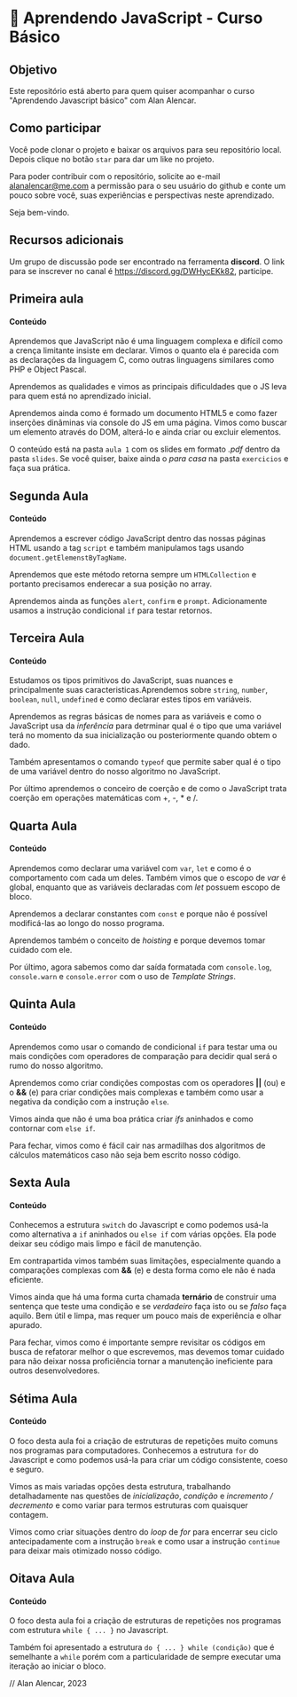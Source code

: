 # 🚀 Aprendendo JavaScript - Curso Básico

## Objetivo

Este repositório está aberto para quem quiser acompanhar o curso "Aprendendo Javascript básico" com Alan Alencar.

## Como participar

Você pode clonar o projeto e baixar os arquivos para seu repositório local. Depois clique no botão `star` para dar um like no projeto.

Para poder contribuir com o repositório, solicite ao e-mail alanalencar@me.com a permissão para o seu usuário do github e conte um pouco sobre você, suas experiências e perspectivas neste aprendizado.

Seja bem-vindo.

## Recursos adicionais

Um grupo de discussão pode ser encontrado na ferramenta __discord__. O link para se inscrever no canal é https://discord.gg/DWHycEKk82, participe.

## Primeira aula

#### Conteúdo

Aprendemos que JavaScript não é uma linguagem complexa e difícil como a crença limitante insiste em declarar. Vimos o quanto ela é parecida com as declarações da linguagem C, como outras linguagens similares como PHP e Object Pascal.

Aprendemos as qualidades e vimos as principais dificuldades que o JS leva para quem está no aprendizado inicial.

Aprendemos ainda como é formado um documento HTML5 e como fazer inserções dinâminas via console do JS em uma página. Vimos como buscar um elemento através do DOM, alterá-lo e ainda criar ou excluir elementos.

O conteúdo está na pasta `aula 1` com os slides em formato _.pdf_ dentro da pasta `slides`. Se você quiser, baixe ainda o _para casa_ na pasta `exercicios` e faça sua prática.

## Segunda Aula

#### Conteúdo

Aprendemos a escrever código JavaScript dentro das nossas páginas HTML usando a tag `script` e também manipulamos tags usando `document.getElemenstByTagName`.

Aprendemos que este método retorna sempre um `HTMLCollection` e portanto precisamos enderecar a sua posição no array.

Aprendemos ainda as funções `alert`, `confirm` e `prompt`. Adicionamente usamos a instrução condicional `if` para testar retornos.

## Terceira Aula

#### Conteúdo

Estudamos os tipos primitivos do JavaScript, suas nuances e principalmente suas caracteristicas.Aprendemos sobre `string`, `number`, `boolean`, `null`, `undefined` e como declarar estes tipos em variáveis.

Aprendemos as regras básicas de nomes para as variáveis e como o JavaScript usa da _inferência_ para detrminar qual é o tipo que uma variável terá no momento da sua inicialização ou posteriormente quando obtem o dado.

Também apresentamos o comando `typeof` que permite saber qual é o tipo de uma variável dentro do nosso algoritmo no JavaScript.

Por último aprendemos o conceiro de coerção e de como o JavaScript trata coerção em operações matemáticas com +, -, * e /.

## Quarta Aula

#### Conteúdo

Aprendemos como declarar uma variável com `var`, `let` e como é o comportamento com cada um deles. Também vimos que o escopo de _var_ é global, enquanto que as variáveis declaradas com _let_ possuem escopo de bloco.

Aprendemos a declarar constantes com `const` e porque não é possível modificá-las ao longo do nosso programa.

Aprendemos também o conceito de _hoisting_ e porque devemos tomar cuidado com ele.

Por último, agora sabemos como dar saída formatada com `console.log`, `console.warn` e `console.error` com o uso de _Template Strings_.

## Quinta Aula

#### Conteúdo

Aprendemos como usar o comando de condicional `if` para testar uma ou mais condições com operadores de comparação para decidir qual será o rumo do nosso algoritmo.

Aprendemos como criar condições compostas com os operadores __||__ (ou) e o __&&__ (e) para criar condições mais complexas e também como usar a negativa da condição com a instrução `else`. 

Vimos ainda que não é uma boa prática criar _ifs_ aninhados e como contornar com `else if`.

Para fechar, vimos como é fácil cair nas armadilhas dos algoritmos de cálculos matemáticos caso não seja bem escrito nosso código.

## Sexta Aula

#### Conteúdo

Conhecemos a estrutura `switch` do Javascript e como podemos usá-la como alternativa a `if` aninhados ou `else if` com várias opções. Ela pode deixar seu código mais limpo e fácil de manutenção.

Em contrapartida vimos também suas limitações, especialmente quando a comparações complexas com __&&__ (e) e desta forma como ele não é nada eficiente.

Vimos ainda que há uma forma curta chamada __ternário__ de construir uma sentença que teste uma condição e se _verdadeiro_ faça isto ou se _falso_ faça aquilo. Bem útil e limpa, mas requer um pouco mais de experiência e olhar apurado.

Para fechar, vimos como é importante sempre revisitar os códigos em busca de refatorar melhor o que escrevemos, mas devemos tomar cuidado para não deixar nossa proficiência tornar a manutenção ineficiente para outros desenvolvedores.

## Sétima Aula

#### Conteúdo

O foco desta aula foi a criação de estruturas de repetições muito comuns nos programas para computadores. Conhecemos a estrutura `for` do Javascript e como podemos usá-la para criar um código consistente, coeso e seguro.

Vimos as mais variadas opções desta estrutura, trabalhando detalhadamente nas questões de _inicialização_, _condição_ e _incremento / decremento_ e como variar para termos estruturas com quaisquer contagem.

Vimos como criar situações dentro do _loop_ de _for_ para encerrar seu ciclo antecipadamente com a instrução `break` e como usar a instrução `continue` para deixar mais otimizado nosso código.

## Oitava Aula

#### Conteúdo

O foco desta aula foi a criação de estruturas de repetições nos programas com estrutura `while { ... }` no Javascript.

Também foi apresentado a estrutura `do { ... } while (condição)` que é semelhante a `while` porém com a particularidade de sempre executar uma iteração ao iniciar o bloco.

// Alan Alencar, 2023
